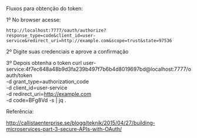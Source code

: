 Fluxos para obtenção do token:

1º No browser acesse:

	http://localhost:7777/oauth/authorize?response_type=code&client_id=user-service&redirect_uri=http://example.com&scope=trust&state=97536

2º Digite suas credenciais e aprove a confirmação

3º Depois obtenha o token
	curl user-service:4f7ec648a48b9d3fa239b497f7b6b4d8019697bd@localhost:7777/oauth/token \
 -d grant_type=authorization_code \
 -d client_id=user-service \
 -d redirect_uri=http://example.com \
 -d code=BFg8Vd -s | jq .


Referência:

http://callistaenterprise.se/blogg/teknik/2015/04/27/building-microservices-part-3-secure-APIs-with-OAuth/




